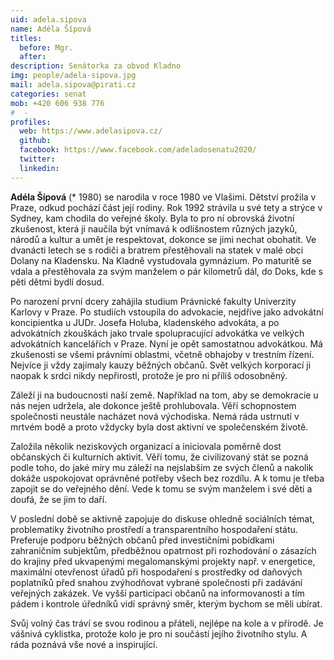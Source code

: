 ```yaml
---
uid: adela.sipova
name: Adéla Šípová
titles:
  before: Mgr.
  after: 
description: Senátorka za obvod Kladno
img: people/adela-sipova.jpg
mail: adela.sipova@pirati.cz
categories: senat
mob: +420 606 938 776
#  - 
profiles:
  web: https://www.adelasipova.cz/
  github:
  facebook: https://www.facebook.com/adeladosenatu2020/
  twitter:
  linkedin:
---
```


**Adéla Šípová** (* 1980) se narodila v roce 1980 ve Vlašimi. Dětství prožila v Praze, odkud pochází část její rodiny. Rok 1992 strávila u své tety a strýce v Sydney, kam chodila do veřejné školy. Byla to pro ní obrovská životní zkušenost, která ji naučila být vnímavá k odlišnostem různých jazyků, národů a kultur a umět je respektovat, dokonce se jimi nechat obohatit. Ve dvanácti letech se s rodiči a bratrem přestěhovali na statek v malé obci Dolany na Kladensku. Na Kladně vystudovala gymnázium. Po maturitě se vdala a přestěhovala za svým manželem o pár kilometrů dál, do Doks, kde s pěti dětmi bydlí dosud.

Po narození první dcery zahájila studium Právnické fakulty Univerzity Karlovy v Praze. Po studiích vstoupila do advokacie, nejdříve jako advokátní koncipientka u JUDr. Josefa Holuba, kladenského advokáta, a po advokátních zkouškách jako trvale spolupracující advokátka ve velkých advokátních kancelářích v Praze. Nyní je opět samostatnou advokátkou. Má zkušenosti se všemi právními oblastmi, včetně obhajoby v trestním řízení. Nejvíce ji vždy zajímaly kauzy běžných občanů. Svět velkých korporací ji naopak k srdci nikdy nepřirostl, protože je pro ni příliš odosobněný.

Záleží ji na budoucnosti naší země. Například na tom, aby se demokracie u nás nejen udržela, ale dokonce ještě prohlubovala. Věří schopnostem společnosti neustále nacházet nová východiska. Nemá ráda ustrnutí v mrtvém bodě a proto vždycky byla dost aktivní ve společenském životě.

Založila několik neziskových organizací a iniciovala poměrně dost občanských či kulturních aktivit. Věří tomu, že civilizovaný stát se pozná podle toho, do jaké míry mu záleží na nejslabším ze svých členů a nakolik dokáže uspokojovat oprávněné potřeby všech bez rozdílu. A k tomu je třeba zapojit se do veřejného dění. Vede k tomu se svým manželem i své děti a doufá, že se jim to daří.

V poslední době se aktivně zapojuje do diskuse ohledně sociálních témat, problematiky životního prostředí a transparentního hospodaření státu. Preferuje podporu běžných občanů před investičními pobídkami zahraničním subjektům, předběžnou opatrnost při rozhodování o zásazích do krajiny před ukvapenými megalomanskými projekty např. v energetice, maximální otevřenost úřadů při hospodaření s prostředky od daňových poplatníků před snahou zvýhodňovat vybrané společnosti při zadávání veřejných zakázek. Ve vyšší participaci občanů na informovanosti a tím pádem i kontrole úředníků vidí správný směr, kterým bychom se měli ubírat.

Svůj volný čas tráví se svou rodinou a přáteli, nejlépe na kole a v přírodě. Je vášnivá cyklistka, protože kolo je pro ni součástí jejího životního stylu. A ráda poznává vše nové a inspirující.
